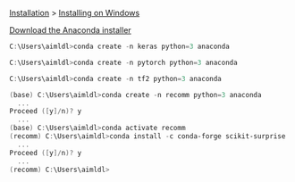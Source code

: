 

[Installation](https://docs.anaconda.com/anaconda/install/) > [Installing on Windows](https://docs.anaconda.com/anaconda/install/windows/)

[Download the Anaconda installer](https://docs.anaconda.com/anaconda/install/windows/)

```powershell
C:\Users\aimldl>conda create -n keras python=3 anaconda
```

```powershell
C:\Users\aimldl>conda create -n pytorch python=3 anaconda
```

```powershell
C:\Users\aimldl>conda create -n tf2 python=3 anaconda
```
```powershell
(base) C:\Users\aimldl>conda create -n recomm python=3 anaconda
  ...
Proceed ([y]/n)? y
  ...
(base) C:\Users\aimldl>conda activate recomm
(recomm) C:\Users\aimldl>conda install -c conda-forge scikit-surprise
  ...
Proceed ([y]/n)? y
  ...
(recomm) C:\Users\aimldl>
```
